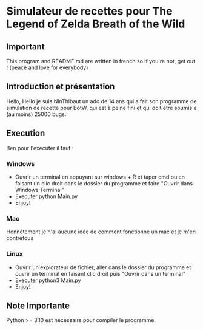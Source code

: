# Simulateur de recettes pour The Legend of Zelda Breath of the Wild
## Important
This program and README.md are written in french so if you're not, get out ! (peace and love for everybody)
## Introduction et présentation
Hello, Hello je suis NinThibaut un ado de 14 ans qui a fait son programme de simulation de recette pour BotW, qui est à peine fini et qui doit être soumis à (au moins) 25000 bugs.
## Execution 
Ben pour l'exécuter il faut :
### Windows
- Ouvrir un terminal en appuyant sur windows + R et taper cmd ou en faisant un clic droit dans le dossier du programme et faire "Ouvrir dans Windows Terminal"
- Executer python Main.py
- Enjoy!
### Mac
Honnêtement je n'ai aucune idée de comment fonctionne un mac et je m'en contrefous
### Linux 
- Ouvrir un explorateur de fichier, aller dans le dossier du programme et ouvrir un terminal en faisant clic droit puis "Ouvrir dans un terminal"
- Executer python3 Main.py
- Enjoy!
## Note Importante
Python >= 3.10 est nécessaire pour compiler le programme.

